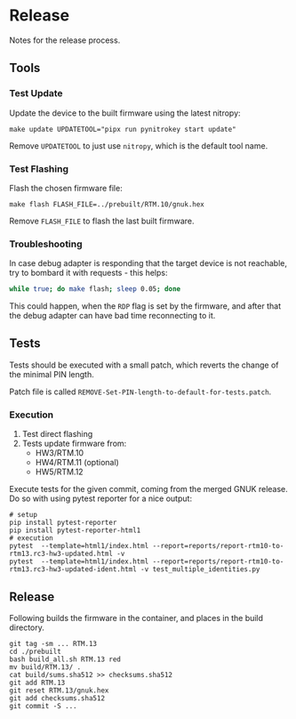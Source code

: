 # Release

Notes for the release process.

## Tools

### Test Update

Update the device to the built firmware using the latest nitropy:
```shell
make update UPDATETOOL="pipx run pynitrokey start update"
````

Remove `UPDATETOOL` to just use `nitropy`, which is the default tool name.

### Test Flashing


Flash the chosen firmware file:
```shell
make flash FLASH_FILE=../prebuilt/RTM.10/gnuk.hex
```

Remove `FLASH_FILE` to flash the last built firmware.

### Troubleshooting

In case debug adapter is responding that the target device is not reachable, try to bombard it with requests - this helps:
```bash
while true; do make flash; sleep 0.05; done
```

This could happen, when the `RDP` flag is set by the firmware, and after that the debug adapter can have bad time reconnecting to it.

## Tests

Tests should be executed with a small patch, which reverts the change of the minimal PIN length.

Patch file is called `REMOVE-Set-PIN-length-to-default-for-tests.patch`.

### Execution

1. Test direct flashing
2. Tests update firmware from:
   - HW3/RTM.10
   - HW4/RTM.11 (optional)
   - HW5/RTM.12

Execute tests for the given commit, coming from the merged GNUK release.
Do so with using pytest reporter for a nice output:

```shell
# setup
pip install pytest-reporter
pip install pytest-reporter-html1
# execution
pytest  --template=html1/index.html --report=reports/report-rtm10-to-rtm13.rc3-hw3-updated.html -v
pytest  --template=html1/index.html --report=reports/report-rtm10-to-rtm13.rc3-hw3-updated-ident.html -v test_multiple_identities.py
```

## Release
Following builds the firmware in the container, and places in the build directory.

```shell
git tag -sm ... RTM.13
cd ./prebuilt
bash build_all.sh RTM.13 red
mv build/RTM.13/ .
cat build/sums.sha512 >> checksums.sha512
git add RTM.13
git reset RTM.13/gnuk.hex
git add checksums.sha512
git commit -S ...
```
